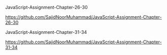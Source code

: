 JavaScript-Assignment-Chapter-26-30

https://github.com/SajidNoorMuhammad/JavaScript-Assignment-Chapter-26-30

JavaScript-Assignment-Chapter-31-34

https://github.com/SajidNoorMuhammad/JavaScript-Assignment-Chapter-31-34
